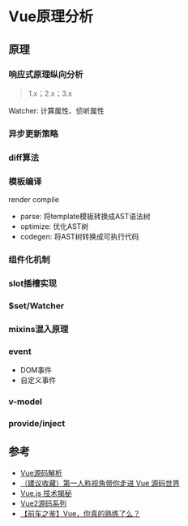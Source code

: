 
# Vue原理分析


## 原理
### 响应式原理纵向分析
> 1.x；2.x；3.x

Watcher: 计算属性、侦听属性



### 异步更新策略


### diff算法



### 模板编译

render compile

- parse: 将template模板转换成AST语法树
- optimize: 优化AST树
- codegen: 将AST树转换成可执行代码


### 组件化机制


### slot插槽实现


### $set/Watcher


### mixins混入原理



### event

- DOM事件
- 自定义事件


### v-model



### provide/inject



## 参考

- [Vue源码解析](https://juejin.cn/column/6969563635194527758)
- [（建议收藏）第一人称视角带你走进 Vue 源码世界](https://juejin.cn/post/7005956935937687583)
- [Vue.js 技术揭秘](https://ustbhuangyi.github.io/vue-analysis/)
- [Vue2源码系列](https://juejin.cn/column/6961223264685277192)
- [【前车之鉴】Vue，你真的熟练了么？](https://juejin.cn/post/7023197006998978597)
